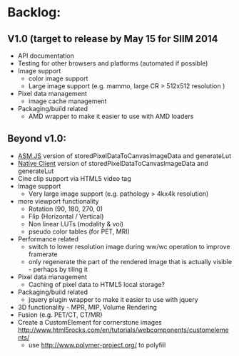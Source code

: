 Backlog:
========

V1.0 (target to release by May 15 for SIIM 2014
------------
 * API documentation
 * Testing for other browsers and platforms (automated if possible)
 * Image support
    * color image support
    * Large image support (e.g. mammo, large CR > 512x512 resolution )
 * Pixel data management
     * image cache management
 * Packaging/build related
     * AMD wrapper to make it easier to use with AMD loaders

Beyond v1.0:
------------
 * [ASM.JS](http://asmjs.org/) version of storedPixelDataToCanvasImageData and generateLut
 * [Native Client](https://developers.google.com/native-client/dev/) version of storedPixelDataToCanvasImageData
   and generateLut
 * Cine clip support via HTML5 video tag
 * Image support
    * Very large image support (e.g. pathology > 4kx4k resolution)
 * more viewport functionality
     * Rotation (90, 180, 270, 0)
     * Flip (Horizontal / Vertical)
     * Non linear LUTs (modality & voi)
     * pseudo color tables (for PET, MRI)
 * Performance related
   * switch to lower resolution image during ww/wc operation to improve framerate
   * only regenerate the part of the rendered image that is actually visible - perhaps by tiling it
 * Pixel data management
     * Caching of pixel data to HTML5 local storage?
 * Packaging/build related
     * jquery plugin wrapper to make it easier to use with jquery
  * 3D functionality - MPR, MIP, Volume Rendering
  * Fusion (e.g. PET/CT, CT/MR)
 * Create a CustomElement for cornerstone images http://www.html5rocks.com/en/tutorials/webcomponents/customelements/
   * use http://www.polymer-project.org/ to polyfill
